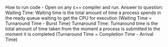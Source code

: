 How to run code - Open on any c++ compiler and run.
Answer to question:
Waiting Time:
Waiting time is the total amount of time a process spends in the ready queue waiting to get the CPU for execution (Waiting Time = Turnaround Time - Burst Time)
Turnaround Time:
Turnaround time is the total amount of time taken from the moment a process is submitted to the moment it is completed (Turnaround Time = Completion Time - Arrival Time)
